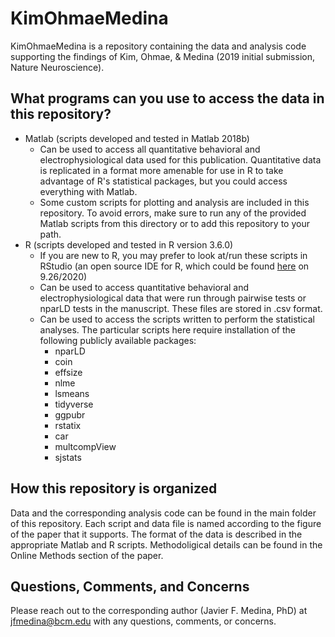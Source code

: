 # KimOhmaeMedina

KimOhmaeMedina is a repository containing the data and analysis code supporting the findings of Kim, Ohmae, & Medina (2019 initial submission, Nature Neuroscience).


## What programs can you use to access the data in this repository?

- Matlab (scripts developed and tested in Matlab 2018b)
  - Can be used to access all quantitative behavioral and electrophysiological data used for this publication. Quantitative data is replicated in a format more amenable for use in R to take advantage of R's statistical packages, but you could access everything with Matlab.
  - Some custom scripts for plotting and analysis are included in this repository. To avoid errors, make sure to run any of the provided Matlab scripts from this directory or to add this repository to your path.
- R (scripts developed and tested in R version 3.6.0)
  - If you are new to R, you may prefer to look at/run these scripts in RStudio (an open source IDE for R, which could be found [here](https://rstudio.com/) on 9.26/2020)
  - Can be used to access quantitative behavioral and electrophysiological data that were run through pairwise tests or nparLD tests in the manuscript. These files are stored in .csv format.
  - Can be used to access the scripts written to perform the statistical analyses. The particular scripts here require installation of the following publicly available packages:
    - nparLD
    - coin
    - effsize
    - nlme
    - lsmeans
    - tidyverse
    - ggpubr
    - rstatix
    - car
    - multcompView
    - sjstats


## How this repository is organized

Data and the corresponding analysis code can be found in the main folder of this repository. Each script and data file is named according to the figure of the paper that it supports. The format of the data is described in the appropriate Matlab and R scripts. Methodoligical details can be found in the Online Methods section of the paper.


## Questions, Comments, and Concerns

Please reach out to the corresponding author (Javier F. Medina, PhD) at jfmedina@bcm.edu with any questions, comments, or concerns.